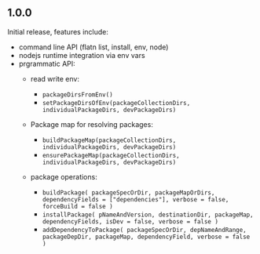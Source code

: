 ## 1.0.0

Initial release, features include:

- command line API (flatn list, install, env, node)
- nodejs runtime integration via env vars
- prgrammatic API:
  - read write env:
    - `packageDirsFromEnv()`
    - `setPackageDirsOfEnv(packageCollectionDirs, individualPackageDirs, devPackageDirs)`

  - Package map for resolving packages:
    - `buildPackageMap(packageCollectionDirs, individualPackageDirs, devPackageDirs)`
    - `ensurePackageMap(packageCollectionDirs, individualPackageDirs, devPackageDirs)`

  - package operations:
    - `buildPackage(
      packageSpecOrDir,
      packageMapOrDirs,
      dependencyFields = ["dependencies"],
      verbose = false,
      forceBuild = false
    )`
    - `installPackage(
      pNameAndVersion,
      destinationDir,
      packageMap,
      dependencyFields,
      isDev = false,
      verbose = false
    )`
    - `addDependencyToPackage(
      packageSpecOrDir,
      depNameAndRange,
      packageDepDir,
      packageMap,
      dependencyField,
      verbose = false
    )`
